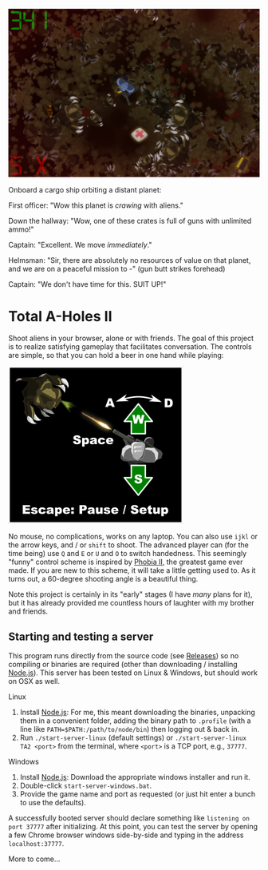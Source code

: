 ![Screenshot](https://raw.githubusercontent.com/jaxankey/TA2/master/common/images/screenshot.png)

Onboard a cargo ship orbiting a distant planet:

First officer: "Wow this planet is *crawing* with aliens."

Down the hallway: "Wow, one of these crates is full of guns with unlimited ammo!"

Captain: "Excellent. We move *immediately*."

Helmsman: "Sir, there are absolutely no resources of value on that planet, and we are on a peaceful mission to -" (gun butt strikes forehead)

Captain: "We don't have time for this. SUIT UP!"

# Total A-Holes II

Shoot aliens in your browser, alone or with friends. The goal of this project is to realize satisfying gameplay that facilitates conversation. The controls are simple, so that you can hold a beer in one hand while playing:

![Controls](https://raw.githubusercontent.com/jaxankey/TA2/master/common/images/instructions-web.png)

No mouse, no complications, works on any laptop. You can also use `ijkl` or the arrow keys, and / or `shift` to shoot. The advanced player can (for the time being) use `Q` and `E` or `U` and `O` to switch handedness. This seemingly "funny" control scheme is inspired by [Phobia II](https://www.youtube.com/watch?v=XWGAd1dAPwQ), the greatest game ever made. If you are new to this scheme, it will take a little getting used to. As it turns out, a 60-degree shooting angle is a beautiful thing.

Note this project is certainly in its "early" stages (I have *many* plans for it), but it has already provided me countless hours of laughter with my brother and friends. 

## Starting and testing a server

This program runs directly from the source code (see [Releases](https://github.com/jaxankey/TA2/releases)) so no compiling or binaries are required (other than downloading / installing [Node.js](https://nodejs.org/)). This server has been tested on Linux & Windows, but should work on OSX as well.

Linux
 1. Install [Node.js](https://nodejs.org/): For me, this meant downloading the binaries, unpacking them in a convenient folder, adding the binary path to `.profile` (with a line like `PATH=$PATH:/path/to/node/bin`) then logging out & back in.
 2. Run `./start-server-linux` (default settings) or `./start-server-linux TA2 <port>` from the terminal, where `<port>` is a TCP port, e.g., `37777`. 
 
Windows
 1. Install [Node.js](https://nodejs.org/): Download the appropriate windows installer and run it.
 2. Double-click `start-server-windows.bat`.
 3. Provide the game name and port as requested (or just hit enter a bunch to use the defaults).

A successfully booted server should declare something like `listening on port 37777` after initializing. At this point, you can test the server by opening a few Chrome browser windows side-by-side and typing in the address `localhost:37777`. 

More to come...
